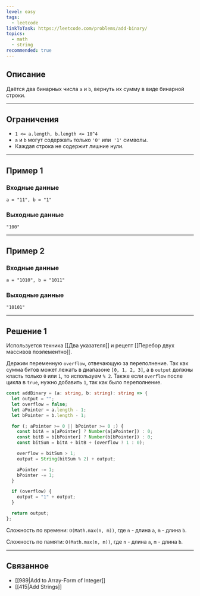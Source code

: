 ```yaml
---
level: easy
tags:
  - leetcode
linkToTask: https://leetcode.com/problems/add-binary/
topics:
  - math
  - string
recommended: true
---
```

## Описание

Даётся два бинарных числа `a` и `b`, вернуть их сумму в виде бинарной строки.

---
## Ограничения

- `1 <= a.length, b.length <= 10^4`
- `a` и `b` могут содержать только `'0'` или  `'1'` символы.
- Каждая строка не содержит лишние нули.

---
## Пример 1

### Входные данные

```
a = "11", b = "1"
```
### Выходные данные

```
"100"
```

---
## Пример 2

### Входные данные

```
a = "1010", b = "1011"
```
### Выходные данные

```
"10101"
```

---
## Решение 1

Используется техника [[Два указателя]] и рецепт [[Перебор двух массивов поэлементно]].

Держим переменную `overflow`, отвечающую за переполнение. Так как сумма битов может лежать в диапазоне `[0, 1, 2, 3]`, а в `output` должны класть только `0` или `1`, то используем `% 2`. Также если `overflow` после цикла в `true`, нужно добавить `1`, так как было переполнение.

```typescript
const addBinary = (a: string, b: string): string => {
  let output = "";
  let overflow = false;
  let aPointer = a.length - 1;
  let bPointer = b.length - 1;

  for (; aPointer >= 0 || bPointer >= 0 ;) {
    const bitA = a[aPointer] ? Number(a[aPointer]) : 0;
    const bitB = b[bPointer] ? Number(b[bPointer]) : 0;
    const bitSum = bitA + bitB + (overflow ? 1 : 0);

    overflow = bitSum > 1;
    output = String(bitSum % 2) + output;

    aPointer -= 1;
    bPointer -= 1;
  }

  if (overflow) {
    output = "1" + output;
  }

  return output;
};
```

Сложность по времени: `O(Math.max(n, m))`, где `n` - длина `a`, `m` - длина `b`.

Сложность по памяти: `O(Math.max(n, m))`, где `n` - длина `a`, `m` - длина `b`.

---
## Связанное

- [[989|Add to Array-Form of Integer]]
- [[415|Add Strings]]